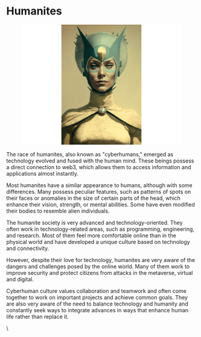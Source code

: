 # Humanites

<figure><img src="../../../.gitbook/assets/Races 01 - Humanites.png" alt=""><figcaption></figcaption></figure>

The race of humanites, also known as "cyberhumans," emerged as technology evolved and fused with the human mind. These beings possess a direct connection to web3, which allows them to access information and applications almost instantly.

Most humanites have a similar appearance to humans, although with some differences. Many possess peculiar features, such as patterns of spots on their faces or anomalies in the size of certain parts of the head, which enhance their vision, strength, or mental abilities. Some have even modified their bodies to resemble alien individuals.

The humanite society is very advanced and technology-oriented. They often work in technology-related areas, such as programming, engineering, and research. Most of them feel more comfortable online than in the physical world and have developed a unique culture based on technology and connectivity.

However, despite their love for technology, humanites are very aware of the dangers and challenges posed by the online world. Many of them work to improve security and protect citizens from attacks in the metaverse, virtual and digital.

Cyberhuman culture values collaboration and teamwork and often come together to work on important projects and achieve common goals. They are also very aware of the need to balance technology and humanity and constantly seek ways to integrate advances in ways that enhance human life rather than replace it.

\
